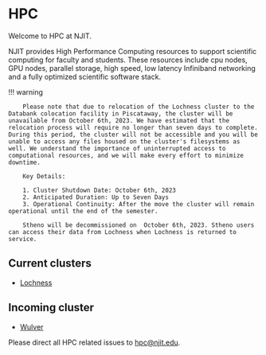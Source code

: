# HPC

Welcome to HPC at NJIT.

NJIT provides High Performance Computing resources to support scientific computing for faculty and students. These resources include cpu nodes, GPU nodes, parallel storage, high speed, low latency Infiniband networking and a fully optimized scientific software stack.


!!! warning
        
        Please note that due to relocation of the Lochness cluster to the Databank colocation facility in Piscataway, the cluster will be unavailable from October 6th, 2023. We have estimated that the relocation process will require no longer than seven days to complete. During this period, the cluster will not be accessible and you will be unable to access any files housed on the cluster's filesystems as well. We understand the importance of uninterrupted access to computational resources, and we will make every effort to minimize downtime.

        Key Details:

        1. Cluster Shutdown Date: October 6th, 2023
        2. Anticipated Duration: Up to Seven Days
        3. Operational Continuity: After the move the cluster will remain operational until the end of the semester.

        Stheno will be decommissioned on  October 6th, 2023. Stheno users can access their data from Lochness when Lochness is returned to service.


## Current clusters

* [Lochness](lochness.md)
 

## Incoming cluster

* [Wulver](wulver.md)

Please direct all HPC related issues to [hpc@njit.edu](mailto:hpc@njit.edu).

